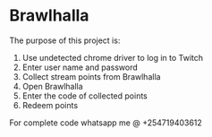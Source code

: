 # Brawlhalla
The purpose of this project is:
  1. Use undetected chrome driver to log in to Twitch
  2. Enter user name and password
  3. Collect stream points from Brawlhalla 
  4. Open Brawlhalla
  5. Enter the code of collected points
  6. Redeem points

For complete code whatsapp me @ +254719403612
